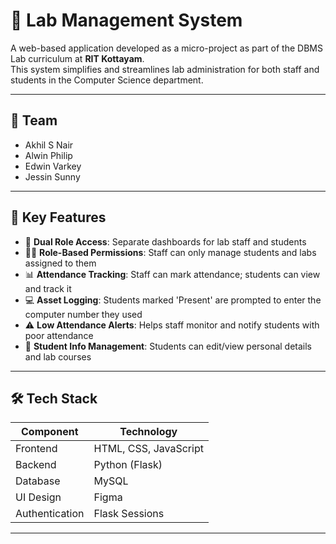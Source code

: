 # 🧪 Lab Management System

A web-based application developed as a micro-project as part of the DBMS Lab curriculum at **RIT Kottayam**.  
This system simplifies and streamlines lab administration for both staff and students in the Computer Science department.

---

## 👥 Team 

- Akhil S Nair  
- Alwin Philip 
- Edwin Varkey  
- Jessin Sunny

---

## 🚀 Key Features

- 🔐 **Dual Role Access**: Separate dashboards for lab staff and students
- 🧑‍🏫 **Role-Based Permissions**: Staff can only manage students and labs assigned to them
- 📊 **Attendance Tracking**: Staff can mark attendance; students can view and track it
- 💻 **Asset Logging**: Students marked 'Present' are prompted to enter the computer number they used
- ⚠️ **Low Attendance Alerts**: Helps staff monitor and notify students with poor attendance
- 🧾 **Student Info Management**: Students can edit/view personal details and lab courses

---

## 🛠️ Tech Stack

| Component     | Technology        |
|---------------|-------------------|
| Frontend      | HTML, CSS, JavaScript |
| Backend       | Python (Flask)     |
| Database      | MySQL              |
| UI Design     | Figma              |
| Authentication| Flask Sessions     |

---


